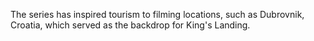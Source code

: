The series has inspired tourism to filming locations, such as Dubrovnik, Croatia, which served as the backdrop for King's Landing.
